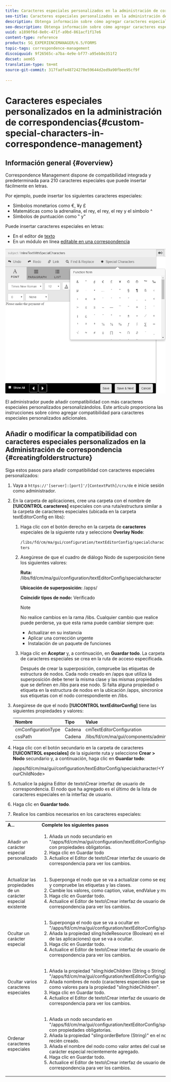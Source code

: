 ```yaml
---
title: Caracteres especiales personalizados en la administración de correspondencias
seo-title: Caracteres especiales personalizados en la administración de correspondencias
description: Obtenga información sobre cómo agregar caracteres especiales personalizados en Administración de correspondencia.
seo-description: Obtenga información sobre cómo agregar caracteres especiales personalizados en Administración de correspondencia.
uuid: a1890f6d-8e0c-471f-a9bd-861acf1f17e6
content-type: reference
products: SG_EXPERIENCEMANAGER/6.5/FORMS
topic-tags: correspondence-management
discoiquuid: 9f26565c-a7ba-4e9e-bf77-a95eb8e351f2
docset: aem65
translation-type: tm+mt
source-git-commit: 317fadfe48724270e59644d2ed9a90fbee95cf9f

---
```



# Caracteres especiales personalizados en la administración de correspondencias{#custom-special-characters-in-correspondence-management}

## Información general {#overview}

Correspondence Management dispone de compatibilidad integrada y predeterminada para 210 caracteres especiales que puede insertar fácilmente en letras.

Por ejemplo, puede insertar los siguientes caracteres especiales:

* Símbolos monetarios como €, ¥y £
* Matemáticas como la adrenalina, el rey, el rey, el rey y el símbolo ^
* Símbolos de puntuación como ‟ y&quot;

Puede insertar caracteres especiales en letras:

* En el editor de [texto](/help/forms/using/document-fragments.md#createtext)
* En un módulo en línea [editable en una correspondencia](../../forms/using/create-correspondence.md#managecontent)

![especialcaracterissinlinemodulo](assets/specialcharactersinlinemodule.png)

El administrador puede añadir compatibilidad con más caracteres especiales personalizados personalizándolos. Este artículo proporciona las instrucciones sobre cómo agregar compatibilidad para caracteres especiales personalizados adicionales.

## Añadir o modificar la compatibilidad con caracteres especiales personalizados en la Administración de correspondencia {#creatingfolderstructure}

Siga estos pasos para añadir compatibilidad con caracteres especiales personalizados:

1. Vaya a `https://'[server]:[port]'/[ContextPath]/crx/de` e inicie sesión como administrador.
1. En la carpeta de aplicaciones, cree una carpeta con el nombre de **[!UICONTROL caracteres]** especiales con una ruta/estructura similar a la carpeta de caracteres especiales (ubicada en la carpeta textEditorConfig en libs):

   1. Haga clic con el botón derecho en la carpeta de **caracteres** especiales de la siguiente ruta y seleccione **Overlay Node**:

      `/libs/fd/cm/ma/gui/configuration/textEditorConfig/specialcharacters`

   1. Asegúrese de que el cuadro de diálogo Nodo de superposición tiene los siguientes valores:

      **Ruta:** /libs/fd/cm/ma/gui/configuration/textEditorConfig/specialcharacter

      **Ubicación de superposición:** /apps/

      **Coincidir tipos de nodo:** Verificado

      >[!NOTE]
      >
      >No realice cambios en la rama /libs. Cualquier cambio que realice puede perderse, ya que esta rama puede cambiar siempre que:
      >
      >
      >
      >    * Actualizar en su instancia
      >    * Aplicar una corrección urgente
      >    * Instalación de un paquete de funciones


   1. Haga clic en **Aceptar** y, a continuación, en **Guardar todo**. La carpeta de caracteres especiales se crea en la ruta de acceso especificada.

      Después de crear la superposición, compruebe las etiquetas de estructura de nodos. Cada nodo creado en /apps que utiliza la superposición debe tener la misma clase y las mismas propiedades que se definen en /libs para ese nodo. Si falta alguna propiedad o etiqueta en la estructura de nodos en la ubicación /apps, sincronice sus etiquetas con el nodo correspondiente en /libs.



1. Asegúrese de que el nodo **[!UICONTROL textEditorConfig]** tiene las siguientes propiedades y valores:

   | Nombre | Tipo | Value |
   |---|---|---|
   | cmConfigurationType | Cadena | cmTextEditorConfiguration |
   | cssPath | Cadena | /libs/fd/cm/ma/gui/components/admin/createasset/textcontrol/clientlibs/textcontrol |

1. Haga clic con el botón secundario en la carpeta de caracteres **[!UICONTROL especiales]** de la siguiente ruta y seleccione **Crear > Nodo** secundario y, a continuación, haga clic en **Guardar todo**:

   /apps/fd/cm/ma/gui/configuration/textEditorConfig/specialcharacter/&lt;YourChildNode>

1. Actualice la página Editor de texto\Crear interfaz de usuario de correspondencia. El nodo que ha agregado es el último de la lista de caracteres especiales en la interfaz de usuario.
1. Haga clic en **Guardar todo**.
1. Realice los cambios necesarios en los caracteres especiales:

<table>
 <tbody>
  <tr>
   <td><strong>A...</strong></td>
   <td><strong>Complete los siguientes pasos</strong></td>
  </tr>
  <tr>
   <td>Añadir un carácter especial personalizado</td>
   <td>
    <ol>
     <li>Añada un nodo secundario en "/apps/fd/cm/ma/gui/configuration/textEditorConfig/specialcharacter" con propiedades obligatorias.</li>
     <li>Haga clic en Guardar todo</li>
     <li>Actualice el Editor de texto\Crear interfaz de usuario de correspondencia para ver los cambios.</li>
    </ol> </td>
  </tr>
  <tr>
   <td>Actualizar las propiedades de un carácter especial existente</td>
   <td>
    <ol>
     <li>Superponga el nodo que se va a actualizar como se explica más arriba y compruebe las etiquetas y las clases.</li>
     <li>Cambie los valores, como caption, value, endValue y multipleCaption. </li>
     <li>Haga clic en Guardar todo. </li>
     <li>Actualice el Editor de texto\Crear interfaz de usuario de correspondencia para ver los cambios.</li>
    </ol> </td>
  </tr>
  <tr>
   <td>Ocultar un carácter especial</td>
   <td>
    <ol>
     <li>Superponga el nodo que se va a ocultar en "/apps/fd/cm/ma/gui/configuration/textEditorConfig/specialcharacter"</li>
     <li>Añada la propiedad sling:hideResource (Boolean) en el nodo (debajo de las aplicaciones) que se va a ocultar. </li>
     <li>Haga clic en Guardar todo. </li>
     <li>Actualice el Editor de texto\Crear interfaz de usuario de correspondencia para ver los cambios.<br /> </li>
    </ol> </td>
  </tr>
  <tr>
   <td>Ocultar varios caracteres especiales</td>
   <td>
    <ol>
     <li>Añada la propiedad "sling:hideChildren (String o String[])" a "/apps/fd/cm/ma/gui/configuration/textEditorConfig/specialcharacter". </li>
     <li>Añada nombres de nodo (caracteres especiales que se ocultarán) como valores para la propiedad "sling:hideChildren". </li>
     <li>Haga clic en Guardar todo. </li>
     <li>Actualice el Editor de texto\Crear interfaz de usuario de correspondencia para ver los cambios.<br /> </li>
    </ol> </td>
  </tr>
  <tr>
   <td>Ordenar caracteres especiales</td>
   <td>
    <ol>
     <li>Añada un nodo secundario en "/apps/fd/cm/ma/gui/configuration/textEditorConfig/specialcharacter" con propiedades obligatorias. </li>
     <li>Añada la propiedad "sling:orderBefore (String)" en el nodo secundario recién creado. </li>
     <li>Añada el nombre del nodo como valor antes del cual se mostrará el carácter especial recientemente agregado. </li>
     <li>Haga clic en Guardar todo. </li>
     <li>Actualice el Editor de texto\Crear interfaz de usuario de correspondencia para ver los cambios.<br /> </li>
    </ol> </td>
  </tr>
 </tbody>
</table>

